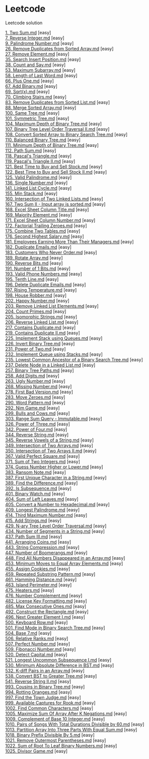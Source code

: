 # Leetcode 
Leetcode solution <br/> 


[1. Two Sum.md](./easy/1.%20Two%20Sum.md)   [easy]<br/> 
[7. Reverse Integer.md](./easy/7.%20Reverse%20Integer.md)   [easy]<br/> 
[9. Palindrome Number.md](./easy/9.%20Palindrome%20Number.md)   [easy]<br/> 
[26. Remove Duplicates from Sorted Array.md](./easy/26.%20Remove%20Duplicates%20from%20Sorted%20Array.md)   [easy]<br/> 
[27. Remove Element.md](./easy/27.%20Remove%20Element.md)   [easy]<br/> 
[35. Search Insert Position.md](./easy/35.%20Search%20Insert%20Position.md)   [easy]<br/> 
[38. Count and Say.md](./easy/38.%20Count%20and%20Say.md)   [easy]<br/> 
[53. Maximum Subarray.md](./easy/53.%20Maximum%20Subarray.md)   [easy]<br/> 
[58. Length of Last Word.md](./easy/58.%20Length%20of%20Last%20Word.md)   [easy]<br/> 
[66. Plus One.md](./easy/66.%20Plus%20One.md)   [easy]<br/> 
[67. Add Binary.md](./easy/67.%20Add%20Binary.md)   [easy]<br/> 
[69. Sqrt(x).md](./easy/69.%20Sqrt%28x%29.md)   [easy]<br/> 
[70. Climbing Stairs.md](./easy/70.%20Climbing%20Stairs.md)   [easy]<br/> 
[83. Remove Duplicates from Sorted List.md](./easy/83.%20Remove%20Duplicates%20from%20Sorted%20List.md)   [easy]<br/> 
[88. Merge Sorted Array.md](./easy/88.%20Merge%20Sorted%20Array.md)   [easy]<br/> 
[100. Same Tree.md](./easy/100.%20Same%20Tree.md)   [easy]<br/> 
[101. Symmetric Tree.md](./easy/101.%20Symmetric%20Tree.md)   [easy]<br/> 
[104. Maximum Depth of Binary Tree.md](./easy/104.%20Maximum%20Depth%20of%20Binary%20Tree.md)   [easy]<br/> 
[107. Binary Tree Level Order Traversal II.md](./easy/107.%20Binary%20Tree%20Level%20Order%20Traversal%20II.md)   [easy]<br/> 
[108. Convert Sorted Array to Binary Search Tree.md](./easy/108.%20Convert%20Sorted%20Array%20to%20Binary%20Search%20Tree.md)   [easy]<br/> 
[110. Balanced Binary Tree.md](./easy/110.%20Balanced%20Binary%20Tree.md)   [easy]<br/> 
[111. Minimum Depth of Binary Tree.md](./easy/111.%20Minimum%20Depth%20of%20Binary%20Tree.md)   [easy]<br/> 
[112. Path Sum.md](./easy/112.%20Path%20Sum.md)   [easy]<br/> 
[118. Pascal's Triangle.md](./easy/118.%20Pascal%27s%20Triangle.md)   [easy]<br/> 
[119. Pascal's Triangle II.md](./easy/119.%20Pascal%27s%20Triangle%20II.md)   [easy]<br/> 
[121. Best Time to Buy and Sell Stock.md](./easy/121.%20Best%20Time%20to%20Buy%20and%20Sell%20Stock.md)   [easy]<br/> 
[122. Best Time to Buy and Sell Stock II.md](./easy/122.%20Best%20Time%20to%20Buy%20and%20Sell%20Stock%20II.md)   [easy]<br/> 
[125. Valid Palindrome.md](./easy/125.%20Valid%20Palindrome.md)   [easy]<br/> 
[136. Single Number.md](./easy/136.%20Single%20Number.md)   [easy]<br/> 
[141. Linked List Cycle.md](./easy/141.%20Linked%20List%20Cycle.md)   [easy]<br/> 
[155. Min Stack.md](./easy/155.%20Min%20Stack.md)   [easy]<br/> 
[160. Intersection of Two Linked Lists.md](./easy/160.%20Intersection%20of%20Two%20Linked%20Lists.md)   [easy]<br/> 
[167. Two Sum II - Input array is sorted.md](./easy/167.%20Two%20Sum%20II%20-%20Input%20array%20is%20sorted.md)   [easy]<br/> 
[168. Excel Sheet Column Title.md](./easy/168.%20Excel%20Sheet%20Column%20Title.md)   [easy]<br/> 
[169. Majority Element.md](./easy/169.%20Majority%20Element.md)   [easy]<br/> 
[171. Excel Sheet Column Number.md](./easy/171.%20Excel%20Sheet%20Column%20Number.md)   [easy]<br/> 
[172. Factorial Trailing Zeroes.md](./easy/172.%20Factorial%20Trailing%20Zeroes.md)   [easy]<br/> 
[175. Combine Two Tables.md](./easy/175.%20Combine%20Two%20Tables.md)   [easy]<br/> 
[176. Second Highest Salary.md](./easy/176.%20Second%20Highest%20Salary.md)   [easy]<br/> 
[181. Employees Earning More Than Their Managers.md](./easy/181.%20Employees%20Earning%20More%20Than%20Their%20Managers.md)   [easy]<br/> 
[182. Duplicate Emails.md](./easy/182.%20Duplicate%20Emails.md)   [easy]<br/> 
[183. Customers Who Never Order.md](./easy/183.%20Customers%20Who%20Never%20Order.md)   [easy]<br/> 
[189. Rotate Array.md](./easy/189.%20Rotate%20Array.md)   [easy]<br/> 
[190. Reverse Bits.md](./easy/190.%20Reverse%20Bits.md)   [easy]<br/> 
[191. Number of 1 Bits.md](./easy/191.%20Number%20of%201%20Bits.md)   [easy]<br/> 
[193. Valid Phone Numbers.md](./easy/193.%20Valid%20Phone%20Numbers.md)   [easy]<br/> 
[195. Tenth Line.md](./easy/195.%20Tenth%20Line.md)   [easy]<br/> 
[196. Delete Duplicate Emails.md](./easy/196.%20Delete%20Duplicate%20Emails.md)   [easy]<br/> 
[197. Rising Temperature.md](./easy/197.%20Rising%20Temperature.md)   [easy]<br/> 
[198. House Robber.md](./easy/198.%20House%20Robber.md)   [easy]<br/> 
[202. Happy Number.md](./easy/202.%20Happy%20Number.md)   [easy]<br/> 
[203. Remove Linked List Elements.md](./easy/203.%20Remove%20Linked%20List%20Elements.md)   [easy]<br/> 
[204. Count Primes.md](./easy/204.%20Count%20Primes.md)   [easy]<br/> 
[205. Isomorphic Strings.md](./easy/205.%20Isomorphic%20Strings.md)   [easy]<br/> 
[206. Reverse Linked List.md](./easy/206.%20Reverse%20Linked%20List.md)   [easy]<br/> 
[217. Contains Duplicate.md](./easy/217.%20Contains%20Duplicate.md)   [easy]<br/> 
[219. Contains Duplicate II.md](./easy/219.%20Contains%20Duplicate%20II.md)   [easy]<br/> 
[225. Implement Stack using Queues.md](./easy/225.%20Implement%20Stack%20using%20Queues.md)   [easy]<br/> 
[226. Invert Binary Tree.md](./easy/226.%20Invert%20Binary%20Tree.md)   [easy]<br/> 
[231. Power of Two.md](./easy/231.%20Power%20of%20Two.md)   [easy]<br/> 
[232. Implement Queue using Stacks.md](./easy/232.%20Implement%20Queue%20using%20Stacks.md)   [easy]<br/> 
[235. Lowest Common Ancestor of a Binary Search Tree.md](./easy/235.%20Lowest%20Common%20Ancestor%20of%20a%20Binary%20Search%20Tree.md)   [easy]<br/> 
[237. Delete Node in a Linked List.md](./easy/237.%20Delete%20Node%20in%20a%20Linked%20List.md)   [easy]<br/> 
[257. Binary Tree Paths.md](./easy/257.%20Binary%20Tree%20Paths.md)   [easy]<br/> 
[258. Add Digits.md](./easy/258.%20Add%20Digits.md)   [easy]<br/> 
[263. Ugly Number.md](./easy/263.%20Ugly%20Number.md)   [easy]<br/> 
[268. Missing Number.md](./easy/268.%20Missing%20Number.md)   [easy]<br/> 
[278. First Bad Version.md](./easy/278.%20First%20Bad%20Version.md)   [easy]<br/> 
[283. Move Zeroes.md](./easy/283.%20Move%20Zeroes.md)   [easy]<br/> 
[290. Word Pattern.md](./easy/290.%20Word%20Pattern.md)   [easy]<br/> 
[292. Nim Game.md](./easy/292.%20Nim%20Game.md)   [easy]<br/> 
[299. Bulls and Cows.md](./easy/299.%20Bulls%20and%20Cows.md)   [easy]<br/> 
[303. Range Sum Query - Immutable.md](./easy/303.%20Range%20Sum%20Query%20-%20Immutable.md)   [easy]<br/> 
[326. Power of Three.md](./easy/326.%20Power%20of%20Three.md)   [easy]<br/> 
[342. Power of Four.md](./easy/342.%20Power%20of%20Four.md)   [easy]<br/> 
[344. Reverse String.md](./easy/344.%20Reverse%20String.md)   [easy]<br/> 
[345. Reverse Vowels of a String.md](./easy/345.%20Reverse%20Vowels%20of%20a%20String.md)   [easy]<br/> 
[349. Intersection of Two Arrays.md](./easy/349.%20Intersection%20of%20Two%20Arrays.md)   [easy]<br/> 
[350. Intersection of Two Arrays II.md](./easy/350.%20Intersection%20of%20Two%20Arrays%20II.md)   [easy]<br/> 
[367. Valid Perfect Square.md](./easy/367.%20Valid%20Perfect%20Square.md)   [easy]<br/> 
[371. Sum of Two Integers.md](./easy/371.%20Sum%20of%20Two%20Integers.md)   [easy]<br/> 
[374. Guess Number Higher or Lower.md](./easy/374.%20Guess%20Number%20Higher%20or%20Lower.md)   [easy]<br/> 
[383. Ransom Note.md](./easy/383.%20Ransom%20Note.md)   [easy]<br/> 
[387. First Unique Character in a String.md](./easy/387.%20First%20Unique%20Character%20in%20a%20String.md)   [easy]<br/> 
[389. Find the Difference.md](./easy/389.%20Find%20the%20Difference.md)   [easy]<br/> 
[392. Is Subsequence.md](./easy/392.%20Is%20Subsequence.md)   [easy]<br/> 
[401. Binary Watch.md](./easy/401.%20Binary%20Watch.md)   [easy]<br/> 
[404. Sum of Left Leaves.md](./easy/404.%20Sum%20of%20Left%20Leaves.md)   [easy]<br/> 
[405. Convert a Number to Hexadecimal.md](./easy/405.%20Convert%20a%20Number%20to%20Hexadecimal.md)   [easy]<br/> 
[409. Longest Palindrome.md](./easy/409.%20Longest%20Palindrome.md)   [easy]<br/> 
[414. Third Maximum Number.md](./easy/414.%20Third%20Maximum%20Number.md)   [easy]<br/> 
[415. Add Strings.md](./easy/415.%20Add%20Strings.md)   [easy]<br/> 
[429. N-ary Tree Level Order Traversal.md](./easy/429.%20N-ary%20Tree%20Level%20Order%20Traversal.md)   [easy]<br/> 
[434. Number of Segments in a String.md](./easy/434.%20Number%20of%20Segments%20in%20a%20String.md)   [easy]<br/> 
[437. Path Sum III.md](./easy/437.%20Path%20Sum%20III.md)   [easy]<br/> 
[441. Arranging Coins.md](./easy/441.%20Arranging%20Coins.md)   [easy]<br/> 
[443. String Compression.md](./easy/443.%20String%20Compression.md)   [easy]<br/> 
[447. Number of Boomerangs.md](./easy/447.%20Number%20of%20Boomerangs.md)   [easy]<br/> 
[448. Find All Numbers Disappeared in an Array.md](./easy/448.%20Find%20All%20Numbers%20Disappeared%20in%20an%20Array.md)   [easy]<br/> 
[453. Minimum Moves to Equal Array Elements.md](./easy/453.%20Minimum%20Moves%20to%20Equal%20Array%20Elements.md)   [easy]<br/> 
[455. Assign Cookies.md](./easy/455.%20Assign%20Cookies.md)   [easy]<br/> 
[459. Repeated Substring Pattern.md](./easy/459.%20Repeated%20Substring%20Pattern.md)   [easy]<br/> 
[461. Hamming Distance.md](./easy/461.%20Hamming%20Distance.md)   [easy]<br/> 
[463. Island Perimeter.md](./easy/463.%20Island%20Perimeter.md)   [easy]<br/> 
[475. Heaters.md](./easy/475.%20Heaters.md)   [easy]<br/> 
[476. Number Complement.md](./easy/476.%20Number%20Complement.md)   [easy]<br/> 
[482. License Key Formatting.md](./easy/482.%20License%20Key%20Formatting.md)   [easy]<br/> 
[485. Max Consecutive Ones.md](./easy/485.%20Max%20Consecutive%20Ones.md)   [easy]<br/> 
[492. Construct the Rectangle.md](./easy/492.%20Construct%20the%20Rectangle.md)   [easy]<br/> 
[496. Next Greater Element I.md](./easy/496.%20Next%20Greater%20Element%20I.md)   [easy]<br/> 
[500. Keyboard Row.md](./easy/500.%20Keyboard%20Row.md)   [easy]<br/> 
[501. Find Mode in Binary Search Tree.md](./easy/501.%20Find%20Mode%20in%20Binary%20Search%20Tree.md)   [easy]<br/> 
[504. Base 7.md](./easy/504.%20Base%207.md)   [easy]<br/> 
[506. Relative Ranks.md](./easy/506.%20Relative%20Ranks.md)   [easy]<br/> 
[507. Perfect Number.md](./easy/507.%20Perfect%20Number.md)   [easy]<br/> 
[509. Fibonacci Number.md](./easy/509.%20Fibonacci%20Number.md)   [easy]<br/> 
[520. Detect Capital.md](./easy/520.%20Detect%20Capital.md)   [easy]<br/> 
[521. Longest Uncommon Subsequence I.md](./easy/521.%20Longest%20Uncommon%20Subsequence%20I.md)   [easy]<br/> 
[530. Minimum Absolute Difference in BST.md](./easy/530.%20Minimum%20Absolute%20Difference%20in%20BST.md)   [easy]<br/> 
[532. K-diff Pairs in an Array.md](./easy/532.%20K-diff%20Pairs%20in%20an%20Array.md)   [easy]<br/> 
[538. Convert BST to Greater Tree.md](./easy/538.%20Convert%20BST%20to%20Greater%20Tree.md)   [easy]<br/> 
[541. Reverse String II.md](./easy/541.%20Reverse%20String%20II.md)   [easy]<br/> 
[993. Cousins in Binary Tree.md](./easy/993.%20Cousins%20in%20Binary%20Tree.md)   [easy]<br/> 
[994. Rotting Oranges.md](./easy/994.%20Rotting%20Oranges.md)   [easy]<br/> 
[997. Find the Town Judge.md](./easy/997.%20Find%20the%20Town%20Judge.md)   [easy]<br/> 
[999. Available Captures for Rook.md](./easy/999.%20Available%20Captures%20for%20Rook.md)   [easy]<br/> 
[1002. Find Common Characters.md](./easy/1002.%20Find%20Common%20Characters.md)   [easy]<br/> 
[1005. Maximize Sum Of Array After K Negations.md](./easy/1005.%20Maximize%20Sum%20Of%20Array%20After%20K%20Negations.md)   [easy]<br/> 
[1009. Complement of Base 10 Integer.md](./easy/1009.%20Complement%20of%20Base%2010%20Integer.md)   [easy]<br/> 
[1010. Pairs of Songs With Total Durations Divisible by 60.md](./easy/1010.%20Pairs%20of%20Songs%20With%20Total%20Durations%20Divisible%20by%2060.md)   [easy]<br/> 
[1013. Partition Array Into Three Parts With Equal Sum.md](./easy/1013.%20Partition%20Array%20Into%20Three%20Parts%20With%20Equal%20Sum.md)   [easy]<br/> 
[1018. Binary Prefix Divisible By 5.md](./easy/1018.%20Binary%20Prefix%20Divisible%20By%205.md)   [easy]<br/> 
[1021. Remove Outermost Parentheses.md](./easy/1021.%20Remove%20Outermost%20Parentheses.md)   [easy]<br/> 
[1022. Sum of Root To Leaf Binary Numbers.md](./easy/1022.%20Sum%20of%20Root%20To%20Leaf%20Binary%20Numbers.md)   [easy]<br/> 
[1025. Divisor Game.md](./easy/1025.%20Divisor%20Game.md)   [easy]<br/> 
